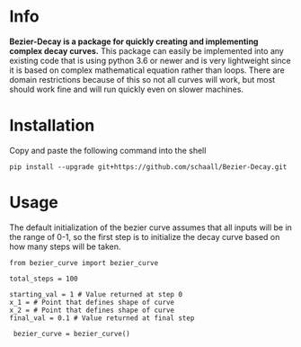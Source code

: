 # Info
**Bezier-Decay is a package for quickly creating and implementing complex decay curves.** This package can easily be implemented into any existing code that is using python 3.6 or newer and is very lightweight since it is based on complex mathematical equation rather than loops. There are domain restrictions because of this so not all curves will work, but most should work fine and will run quickly even on slower machines.

# Installation
Copy and paste the following command into the shell
```
pip install --upgrade git+https://github.com/schaall/Bezier-Decay.git
```
# Usage
The default initialization of the bezier curve assumes that all inputs will be in the range of 0-1, so the first step is to initialize the decay curve based on how many steps will be taken.
```
from bezier_curve import bezier_curve

total_steps = 100

starting_val = 1 # Value returned at step 0
x_1 = # Point that defines shape of curve
x_2 = # Point that defines shape of curve
final_val = 0.1 # Value returned at final step

 bezier_curve = bezier_curve()
 ```
